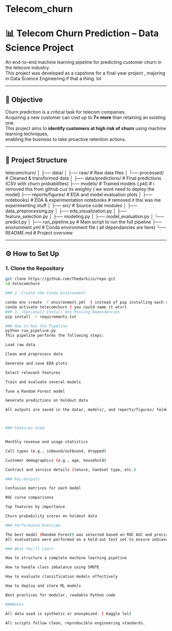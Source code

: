 # Telecom_churn
# 📊 Telecom Churn Prediction – Data Science Project

An end-to-end machine learning pipeline for predicting customer churn in the telecom industry.  
This project was developed as a capstone for a final-year project , majoring in Data Science Engineering if that a thing. lol  

---

## 🎯 Objective

Churn prediction is a critical task for telecom companies.  
Acquiring a new customer can cost up to **7× more** than retaining an existing one.  
This project aims to **identify customers at high risk of churn** using machine learning techniques,  
enabling the business to take proactive retention actions.

---

## 📁 Project Structure
telecomchurn/
│
├── data/
│ ├── raw/ # Raw data files
│ └── processed/ # Cleaned & transformed data
│
├── data/predictions/ # Final predictions (CSV with churn probabilities)
├── models/ # Trained models (.pkl) # i removed this from github cuz its weighty ( we wont need to deploy the model)
├── reports/figures/ # EDA and model evaluation plots
│
├── notebooks/ # EDA & experimentation notebooks  # removed it thsi was me experimenting stuff
│
├── src/ # Source code modules
│ ├── data_preprocessing.py
│ ├── eda_visualization.py
│ ├── feature_selection.py
│ ├── modeling.py
│ ├── model_evaluation.py
│ └── predict.py
│
├── run_pipeline.py # Main script to run the full pipeline
├── environment.yml # Conda environment file ( all dependancies are here)
└── README.md # Project overview


---

## ⚙️ How to Set Up

### 1. Clone the Repository

```bash
git clone https://github.com/Thedarkiin/repo.git
cd telecomchurn

### 2. Create the Conda Environment

conda env create -f environment.yml  ( instead of pip installing each one independantly , thats a beter way to do so.. )
conda activate telecomchurn ( you could name it wtvr)
### 3. (Optional) Install Any Missing Dependencies
pip install -r requirements.txt 

### How to Run the Pipeline
python run_pipeline.py
This pipeline performs the following steps:

Load raw data

Clean and preprocess data

Generate and save EDA plots

Select relevant features

Train and evaluate several models

Tune a Random Forest model

Generate predictions on holdout data

All outputs are saved in the data/, models/, and reports/figures/ folders.



### Features Used


Monthly revenue and usage statistics

Call types (e.g., inbound/outbound, dropped)

Customer demographics (e.g., age, household)

Contract and service details (tenure, handset type, etc.)

### Key Outputs

Confusion matrices for each model

ROC curve comparisons

Top features by importance

Churn probability scores on holdout data

### Performance Overview

The best model (Random Forest) was selected based on ROC AUC and precision/recall trade-offs.
All evaluations were performed on a held-out test set to ensure unbiased performance metrics.

### What You’ll Learn

How to structure a complete machine learning pipeline

How to handle class imbalance using SMOTE

How to evaluate classification models effectively

How to deploy and store ML models

Best practices for modular, readable Python code

###Notes 

All data used is synthetic or anonymized. ( Kaggle lol)

All scripts follow clean, reproducible engineering standards.


